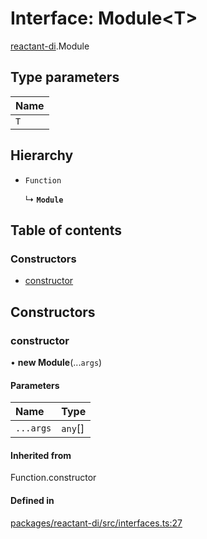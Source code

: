 # Interface: Module<T\>

[reactant-di](../modules/reactant_di.md).Module

## Type parameters

| Name |
| :------ |
| `T` |

## Hierarchy

- `Function`

  ↳ **`Module`**

## Table of contents

### Constructors

- [constructor](reactant_di.Module.md#constructor)

## Constructors

### constructor

• **new Module**(...`args`)

#### Parameters

| Name | Type |
| :------ | :------ |
| `...args` | `any`[] |

#### Inherited from

Function.constructor

#### Defined in

[packages/reactant-di/src/interfaces.ts:27](https://github.com/unadlib/reactant/blob/46d47605/packages/reactant-di/src/interfaces.ts#L27)
